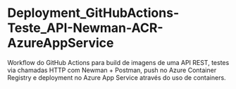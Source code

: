 # Deployment_GitHubActions-Teste_API-Newman-ACR-AzureAppService
Workflow do GitHub Actions para build de imagens de uma API REST, testes via chamadas HTTP com Newman + Postman, push no Azure Container Registry e deployment no Azure App Service através do uso de containers.
